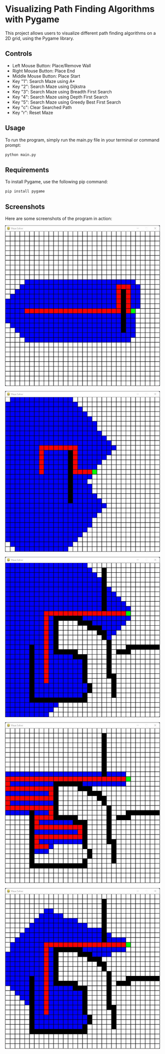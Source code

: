 # Visualizing Path Finding Algorithms with Pygame
This project allows users to visualize different path finding algorithms on a 2D grid, using the Pygame library.
## Controls 
- Left Mouse Button: Place/Remove Wall
- Right Mouse Button: Place End
- Middle Mouse Button: Place Start
- Key "1": Search Maze using A*
- Key "2": Search Maze using Dijkstra
- Key "3": Search Maze using Breadth First Search
- Key "4": Search Maze using Depth First Search
- Key "5": Search Maze using Greedy Best First Search
- Key "c": Clear Searched Path
- Key "r": Reset Maze
## Usage
To run the program, simply run the main.py file in your terminal or command prompt:
```bash
python main.py
```
## Requirements
To install Pygame, use the following pip command:
```bash
pip install pygame
```
## Screenshots
Here are some screenshots of the program in action:

![](/screenshots/a_star.jpg?raw=true "A*")

![](/screenshots/dijkstra.jpg?raw=true "Dijkstra")

![](/screenshots/bfs.jpg?raw=true "Breadth First Search")

![](/screenshots/dfs.jpg?raw=true "Depth First Search")

![](/screenshots/gbestf.jpg?raw=true "Greedy Best First Search")